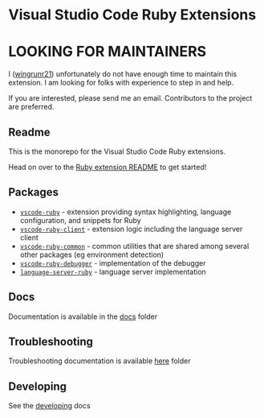 # Visual Studio Code Ruby Extensions

<!-- [![CI](https://img.shields.io/github/workflow/status/rubyide/vscode-ruby/CI.svg?logo=github)](https://github.com/rubyide/vscode-ruby/actions?query=workflow%3ACI) -->
<!-- [![codecov](https://codecov.io/gh/rubyide/vscode-ruby/branch/main/graph/badge.svg)](https://codecov.io/gh/rubyide/vscode-ruby) -->

# LOOKING FOR MAINTAINERS

I ([wingrunr21](https://github.com/wingrunr21)) unfortunately do not have enough time to maintain this extension. I am looking for folks with experience to step in and help.

If you are interested, please send me an email. Contributors to the project are preferred.

## Readme

This is the monorepo for the Visual Studio Code Ruby extensions.

Head on over to the [Ruby extension README](https://github.com/rubyide/vscode-ruby/blob/main/packages/vscode-ruby-client/README.md) to get started!

## Packages

- [`vscode-ruby`](https://github.com/rubyide/vscode-ruby/blob/main/packages/vscode-ruby) - extension providing syntax highlighting, language configuration, and snippets for Ruby
- [`vscode-ruby-client`](https://github.com/rubyide/vscode-ruby/blob/main/packages/vscode-ruby-client) - extension logic including the language server client
- [`vscode-ruby-common`](https://github.com/rubyide/vscode-ruby/blob/main/packages/vscode-ruby-common) - common utilities that are shared among several other packages (eg environment detection)
- [`vscode-ruby-debugger`](https://github.com/rubyide/vscode-ruby/blob/main/packages/vscode-ruby-debugger) - implementation of the debugger
- [`language-server-ruby`](https://github.com/rubyide/vscode-ruby/blob/main/packages/language-server-ruby) - language server implementation
  <!-- - [`ruby-debug-ide-protocol`](https://github.com/rubyide/vscode-ruby/blob/main/packages/ruby-debug-ide-protocol) - implementation of the [ruby-debug-ide protocol](https://github.com/ruby-debug/ruby-debug-ide/blob/main/protocol-spec.md)r -->

## Docs

Documentation is available in the [docs](https://github.com/rubyide/vscode-ruby/tree/main/docs) folder

## Troubleshooting

Troubleshooting documentation is available [here](https://github.com/rubyide/vscode-ruby/tree/main/docs/troubleshooting.md) folder

## Developing

See the [developing](https://github.com/rubyide/vscode-ruby/blob/main/docs/developing.md) docs
